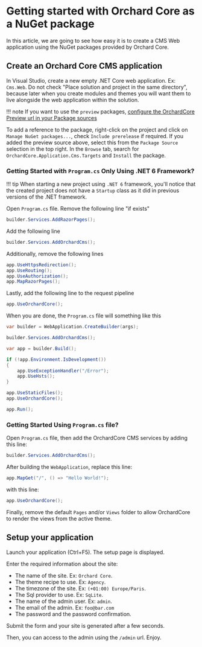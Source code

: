 # Getting started with Orchard Core as a NuGet package

In this article, we are going to see how easy it is to create a CMS Web application using the NuGet packages provided by Orchard Core.

## Create an Orchard Core CMS application

In Visual Studio, create a new empty .NET Core web application. Ex: `Cms.Web`. Do not check "Place solution and project in the same directory", because later when you create modules and themes you will want them to live alongside the web application within the solution.

!!! note
    If you want to use the `preview` packages, [configure the OrchardCore Preview url in your Package sources](preview-package-source.md)

To add a reference to the package, right-click on the project and click on `Manage NuGet packages...`, check `Include prerelease` if required. If you added the preview source above, select this from the `Package Source` selection in the top right.  In the `Browse` tab, search for `OrchardCore.Application.Cms.Targets` and `Install` the package.

### Getting Started with `Program.cs` Only Using .NET 6 Framework?

!!! tip
    When starting a new project using `.NET 6` framework, you'll notice that the created project does not have a `Startup` class as it did in previous versions of the .NET framework.

Open `Program.cs` file. Remove the following line "if exists"

```csharp
builder.Services.AddRazorPages();
```

Add the following line

```csharp
builder.Services.AddOrchardCms();
```

Additionally, remove the following lines

```csharp
app.UseHttpsRedirection();
app.UseRouting();
app.UseAuthorization();
app.MapRazorPages();
```

Lastly, add the following line to the request pipeline

```csharp
app.UseOrchardCore();
```

When you are done, the `Program.cs` file will something like this

```csharp
var builder = WebApplication.CreateBuilder(args);

builder.Services.AddOrchardCms();

var app = builder.Build();

if (!app.Environment.IsDevelopment())
{
    app.UseExceptionHandler("/Error");
    app.UseHsts();
}

app.UseStaticFiles();
app.UseOrchardCore();

app.Run();
```

### Getting Started Using `Program.cs` file?

Open `Program.cs` file, then add the OrchardCore CMS services by adding this line:

```csharp
builder.Services.AddOrchardCms();
```

After building the `WebApplication`, replace this line:

```csharp
app.MapGet("/", () => "Hello World!");
```

with this line:

```csharp
app.UseOrchardCore();
```

Finally, remove the default `Pages` and/or `Views` folder to allow OrchardCore to render the views from the active theme.

## Setup your application

Launch your application (Ctrl+F5). The setup page is displayed.

Enter the required information about the site:

- The name of the site. Ex: `Orchard Core`.
- The theme recipe to use. Ex: `Agency`.
- The timezone of the site. Ex: `(+01:00) Europe/Paris`.
- The Sql provider to use. Ex: `SqLite`.
- The name of the admin user. Ex: `admin`.
- The email of the admin. Ex: `foo@bar.com`
- The password and the password confirmation.

Submit the form and your site is generated after a few seconds.

Then, you can access to the admin using the `/admin` url. Enjoy.
